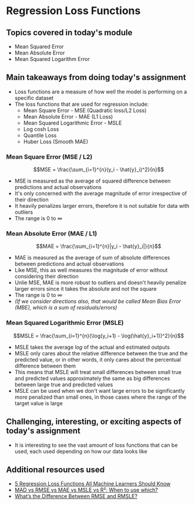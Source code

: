 # Regression Loss Functions

## Topics covered in today's module
* Mean Squared Error
* Mean Absolute Error
* Mean Squared Logarithm Error

## Main takeaways from doing today's assignment
- Loss functions are a measure of how well the model is performing on a specific dataset
- The loss functions that are used for regression include:
  - Mean Square Error - MSE (Quadratic loss/L2 Loss)
  - Mean Absolute Error - MAE (L1 Loss)
  - Mean Squared Logarithmic Error - MSLE 
  - Log cosh Loss
  - Quantile Loss
  - Huber Loss (Smooth MAE)

### Mean Square Error (MSE / L2)
$$MSE = \frac{\sum_{i=1}^{n}(y_i - \hat{y}_i)^2}{n}$$

- MSE is measured as the average of squared difference between predictions and actual observations
- It's only concerned with the average magnitude of error irrespective of their direction
- It heavily penalizes larger errors, therefore it is not suitable for data with outliers
- The range is 0 to ∞

### Mean Absolute Error (MAE / L1)
$$MAE = \frac{\sum_{i=1}^{n}|y_i - \hat{y}_i|}{n}$$
- MAE is measured as the average of sum of absolute differences between predictions and actual observations
- Like MSE, this as well measures the magnitude of error without considering their direction
- Unlie MSE, MAE is more robust to outliers and doesn't heavily penalize larger errors since it takes the absolute and not the square
- The range is 0 to ∞
- *(If we consider directions also, that would be called Mean Bias Error (MBE), which is a sum of residuals/errors)*

### Mean Squared Logarithmic Error (MSLE)
$$MSLE = \frac{\sum_{i=1}^{n}(\log(y_i+1) - \log(\hat{y}_i+1))^2}{n}$$
- MSLE  takes the average $log$ of the actual and estimated outputs
- MSLE only cares about the relative difference between the true and the predicted value, or in other words, it only cares about the percentual difference between them
- This means that MSLE will treat small differences between small true and predicted values approximately the same as big differences between large true and predicted values
- MSLE can be used when we don't want large errors to be significantly more penalized than small ones, in those cases where the range of the target value is large

## Challenging, interesting, or exciting aspects of today's assignment
- It is interesting to see the vast amount of loss functions that can be used, each used depending on how our data looks like

## Additional resources used 
- [5 Regression Loss Functions All Machine Learners Should Know](https://heartbeat.comet.ml/5-regression-loss-functions-all-machine-learners-should-know-4fb140e9d4b0)
- [MAD vs RMSE vs MAE vs MSLE vs R²: When to use which?](https://datascience.stackexchange.com/questions/42760/mad-vs-rmse-vs-mae-vs-msle-vs-r%C2%B2-when-to-use-which)
- [What’s the Difference Between RMSE and RMSLE?](https://medium.com/analytics-vidhya/root-mean-square-log-error-rmse-vs-rmlse-935c6cc1802a)

